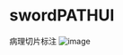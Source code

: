 # swordPATHUI
病理切片标注
![image](https://user-images.githubusercontent.com/29450570/123768948-5d619800-d8fb-11eb-92de-731241a61924.png)
